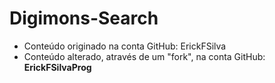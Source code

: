 # Digimons-Search

* Conteúdo originado na conta GitHub: ErickFSilva
* Conteúdo alterado, através de um "fork", na conta GitHub: **ErickFSilvaProg**

